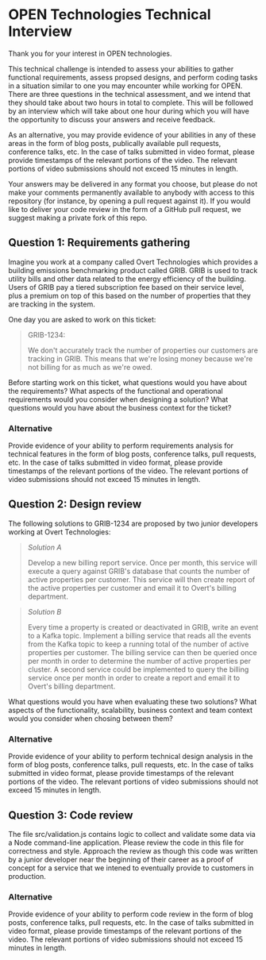 # OPEN Technologies Technical Interview

Thank you for your interest in OPEN technologies.

This technical challenge is intended to assess your abilities to gather functional requirements, assess propsed designs, and perform coding tasks in a situation similar to one you may encounter while working for OPEN.
There are three questions in the technical assessment, and we intend that they should take about two hours in total to complete.
This will be followed by an interview which will take about one hour during which you will have the opportunity to discuss your answers and receive feedback.

As an alternative, you may provide evidence of your abilities in any of these areas in the form of blog posts, publically available pull requests, conference talks, etc.
In the case of talks submitted in video format, please provide timestamps of the relevant portions of the video.
The relevant portions of video submissions should not exceed 15 minutes in length.

Your answers may be delivered in any format you choose, but please do not make your comments permanently available to anybody with access to this repository (for instance, by opening a pull request against it).
If you would like to deliver your code review in the form of a GitHub pull request, we suggest making a private fork of this repo.

## Question 1: Requirements gathering

Imagine you work at a company called Overt Technologies which provides a building emissions benchmarking product called GRIB.
GRIB is used to track utility bills and other data related to the energy efficiency of the building.
Users of GRIB pay a tiered subscription fee based on their service level, plus a premium on top of this based on the number of properties that they are tracking in the system.

One day you are asked to work on this ticket:

> GRIB-1234:
>
> We don't accurately track the number of properties our customers are tracking in GRIB.
> This means that we're losing money because we're not billing for as much as we're owed.

Before starting work on this ticket, what questions would you have about the requirements?
What aspects of the functional and operational requirements would you consider when designing a solution?
What questions would you have about the business context for the ticket?

### Alternative

Provide evidence of your ability to perform requirements analysis for technical features in the form of blog posts, conference talks, pull requests, etc.
In the case of talks submitted in video format, please provide timestamps of the relevant portions of the video.
The relevant portions of video submissions should not exceed 15 minutes in length.

## Question 2: Design review

The following solutions to GRIB-1234 are proposed by two junior developers working at Overt Technologies:

> *Solution A*
>
> Develop a new billing report service.
> Once per month, this service will execute a query against GRIB's database that counts the number of active properties per customer.
> This service will then create report of the active properties per customer and email it to Overt's billing department.

> *Solution B*
>
> Every time a property is created or deactivated in GRIB, write an event to a Kafka topic.
> Implement a billing service that reads all the events from the Kafka topic to keep a running total of the number of active properties per customer.
> The billing service can then be queried once per month in order to determine the number of active properties per cluster.
> A second service could be implemented to query the billing service once per month in order to create a report and email it to Overt's billing department.

What questions would you have when evaluating these two solutions?
What aspects of the functionality, scalability, business context and team context would you consider when chosing between them?

### Alternative

Provide evidence of your ability to perform technical design analysis in the form of blog posts, conference talks, pull requests, etc.
In the case of talks submitted in video format, please provide timestamps of the relevant portions of the video.
The relevant portions of video submissions should not exceed 15 minutes in length.

## Question 3: Code review

The file src/validation.js contains logic to collect and validate some data via a Node command-line application.
Please review the code in this file for correctness and style.
Approach the review as though this code was written by a junior developer near the beginning of their career as a proof of concept for a service that we intened to eventually provide to customers in production.

### Alternative

Provide evidence of your ability to perform code review in the form of blog posts, conference talks, pull requests, etc.
In the case of talks submitted in video format, please provide timestamps of the relevant portions of the video.
The relevant portions of video submissions should not exceed 15 minutes in length.
